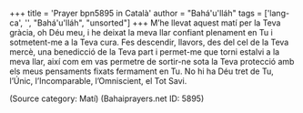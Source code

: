 +++
title = 'Prayer bpn5895 in Català'
author = "Bahá'u'lláh"
tags = ['lang-ca', '', "Bahá'u'lláh", "unsorted"]
+++
M’he llevat aquest matí per la Teva gràcia, oh Déu meu, i he deixat la meva llar confiant plenament en Tu i sotmetent-me a la Teva cura. Fes descendir, llavors, des del cel de la Teva mercè, una benedicció de la Teva part i permet-me que torni estalvi a la meva llar, així com em vas permetre de sortir-ne sota la Teva protecció amb els meus pensaments fixats fermament en Tu.
No hi ha Déu tret de Tu, l’Únic, l’Incomparable, l’Omniscient, el Tot Savi.

(Source category: Matí)
(Bahaiprayers.net ID: 5895)

